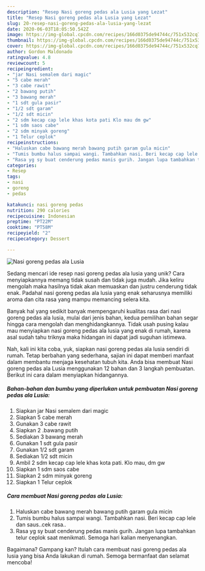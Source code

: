 ```yaml
---
description: "Resep Nasi goreng pedas ala Lusia yang Lezat"
title: "Resep Nasi goreng pedas ala Lusia yang Lezat"
slug: 20-resep-nasi-goreng-pedas-ala-lusia-yang-lezat
date: 2020-06-03T18:05:50.542Z
image: https://img-global.cpcdn.com/recipes/166d0375de94744c/751x532cq70/nasi-goreng-pedas-ala-lusia-foto-resep-utama.jpg
thumbnail: https://img-global.cpcdn.com/recipes/166d0375de94744c/751x532cq70/nasi-goreng-pedas-ala-lusia-foto-resep-utama.jpg
cover: https://img-global.cpcdn.com/recipes/166d0375de94744c/751x532cq70/nasi-goreng-pedas-ala-lusia-foto-resep-utama.jpg
author: Gordon Maldonado
ratingvalue: 4.8
reviewcount: 5
recipeingredient:
- "jar Nasi semalem dari magic"
- "5 cabe merah"
- "3 cabe rawit"
- "2 bawang putih"
- "3 bawang merah"
- "1 sdt gula pasir"
- "1/2 sdt garam"
- "1/2 sdt micin"
- "2 sdm kecap cap lele khas kota pati Klo mau dm gw"
- "1 sdm saos cabe"
- "2 sdm minyak goreng"
- "1 Telur ceplok"
recipeinstructions:
- "Haluskan cabe bawang merah bawang putih garam gula micin"
- "Tumis bumbu halus sampai wangi. Tambahkan nasi. Beri kecap cap lele dan saus..cek rasa.."
- "Rasa yg sy buat cenderung pedas manis gurih. Jangan lupa tambahkan telur ceplok saat menikmati. Semoga hari kalian menyenangkan."
categories:
- Resep
tags:
- nasi
- goreng
- pedas

katakunci: nasi goreng pedas 
nutrition: 290 calories
recipecuisine: Indonesian
preptime: "PT22M"
cooktime: "PT58M"
recipeyield: "2"
recipecategory: Dessert

---
```



![Nasi goreng pedas ala Lusia](https://img-global.cpcdn.com/recipes/166d0375de94744c/751x532cq70/nasi-goreng-pedas-ala-lusia-foto-resep-utama.jpg)

Sedang mencari ide resep nasi goreng pedas ala lusia yang unik? Cara menyiapkannya memang tidak susah dan tidak juga mudah. Jika keliru mengolah maka hasilnya tidak akan memuaskan dan justru cenderung tidak enak. Padahal nasi goreng pedas ala lusia yang enak seharusnya memiliki aroma dan cita rasa yang mampu memancing selera kita.



Banyak hal yang sedikit banyak mempengaruhi kualitas rasa dari nasi goreng pedas ala lusia, mulai dari jenis bahan, kedua pemilihan bahan segar hingga cara mengolah dan menghidangkannya. Tidak usah pusing kalau mau menyiapkan nasi goreng pedas ala lusia yang enak di rumah, karena asal sudah tahu triknya maka hidangan ini dapat jadi suguhan istimewa.


Nah, kali ini kita coba, yuk, siapkan nasi goreng pedas ala lusia sendiri di rumah. Tetap berbahan yang sederhana, sajian ini dapat memberi manfaat dalam membantu menjaga kesehatan tubuh kita. Anda bisa membuat Nasi goreng pedas ala Lusia menggunakan 12 bahan dan 3 langkah pembuatan. Berikut ini cara dalam menyiapkan hidangannya.

<!--inarticleads1-->

##### Bahan-bahan dan bumbu yang diperlukan untuk pembuatan Nasi goreng pedas ala Lusia:

1. Siapkan jar Nasi semalem dari magic
1. Siapkan 5 cabe merah
1. Gunakan 3 cabe rawit
1. Siapkan 2 .bawang putih
1. Sediakan 3 bawang merah
1. Gunakan 1 sdt gula pasir
1. Gunakan 1/2 sdt garam
1. Sediakan 1/2 sdt micin
1. Ambil 2 sdm kecap cap lele khas kota pati. Klo mau, dm gw
1. Siapkan 1 sdm saos cabe
1. Siapkan 2 sdm minyak goreng
1. Siapkan 1 Telur ceplok




<!--inarticleads2-->

##### Cara membuat Nasi goreng pedas ala Lusia:

1. Haluskan cabe bawang merah bawang putih garam gula micin
1. Tumis bumbu halus sampai wangi. Tambahkan nasi. Beri kecap cap lele dan saus..cek rasa..
1. Rasa yg sy buat cenderung pedas manis gurih. Jangan lupa tambahkan telur ceplok saat menikmati. Semoga hari kalian menyenangkan.




Bagaimana? Gampang kan? Itulah cara membuat nasi goreng pedas ala lusia yang bisa Anda lakukan di rumah. Semoga bermanfaat dan selamat mencoba!
